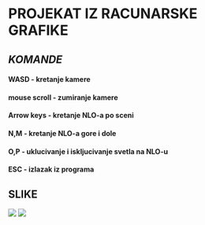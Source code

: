 # **PROJEKAT IZ RACUNARSKE GRAFIKE**

## **_KOMANDE_**

#### **WASD** - kretanje kamere

#### **mouse scroll** - zumiranje kamere  

#### **Arrow keys** - kretanje NLO-a po sceni

#### **N,M** - kretanje NLO-a gore i dole

#### **O,P** - uklucivanje i iskljucivanje svetla na NLO-u

#### **ESC** - izlazak iz programa        

## **SLIKE**

![](/home/matf-racunarska-grafika/Downloads/2.png)
![](/home/matf-racunarska-grafika/Downloads/3.png)



